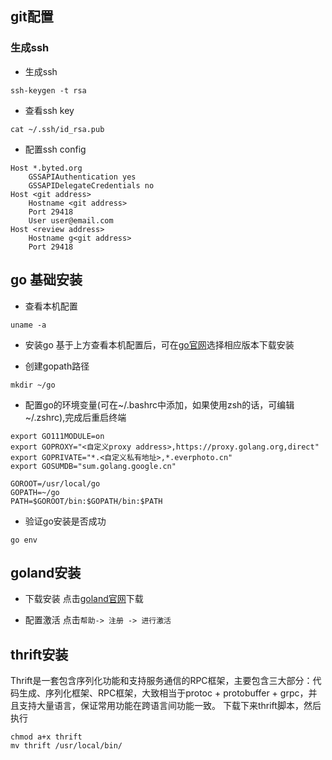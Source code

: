 ## git配置
### 生成ssh
* 生成ssh

``` 
ssh-keygen -t rsa
```
* 查看ssh key

``` 
cat ~/.ssh/id_rsa.pub
```

* 配置ssh config

``` 
Host *.byted.org
    GSSAPIAuthentication yes
    GSSAPIDelegateCredentials no
Host <git address>
    Hostname <git address>
    Port 29418
    User user@email.com
Host <review address>
    Hostname g<git address>
    Port 29418
```

## go 基础安装
* 查看本机配置

```
uname -a
```

* 安装go
基于上方查看本机配置后，可在[go官网](https://go.dev/dl/)选择相应版本下载安装

* 创建gopath路径

```
mkdir ~/go
```

* 配置go的环境变量(可在~/.bashrc中添加，如果使用zsh的话，可编辑~/.zshrc),完成后重启终端

```
export GO111MODULE=on
export GOPROXY="<自定义proxy address>,https://proxy.golang.org,direct"
export GOPRIVATE="*.<自定义私有地址>,*.everphoto.cn"
export GOSUMDB="sum.golang.google.cn"

GOROOT=/usr/local/go
GOPATH=~/go
PATH=$GOROOT/bin:$GOPATH/bin:$PATH

```

* 验证go安装是否成功
```
go env
```
## goland安装
* 下载安装
点击[goland官网](https://www.jetbrains.com/go/download/#section=mac)下载

* 配置激活
点击```帮助-> 注册 -> 进行激活```

## thrift安装
Thrift是一套包含序列化功能和支持服务通信的RPC框架，主要包含三大部分：代码生成、序列化框架、RPC框架，大致相当于protoc + protobuffer + grpc，并且支持大量语言，保证常用功能在跨语言间功能一致。
下载下来thrift脚本，然后执行
```
chmod a+x thrift
mv thrift /usr/local/bin/
```
